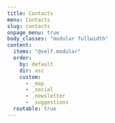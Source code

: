 ```yaml
---
title: Contacts
menu: Contacts
slug: contacts
onpage_menu: true
body_classes: "modular fullwidth"
content:
  items: "@self.modular"
  order:
    by: default
    dir: asc
    custom:
      - _map
      - _social
      - _newsletter
      - _suggestions
  routable: true
---
```

